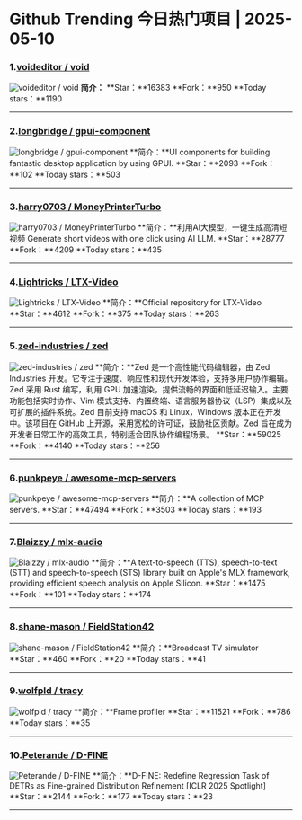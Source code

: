 # Github Trending 今日热门项目 | 2025-05-10
### 1.[voideditor / void](https://github.com/voideditor/void)

![voideditor / void](https://opengraph.githubassets.com/3b6da00c6a11b0d7b9074828e528fbf8bd1e902f9ef129e2527329c548a4020f/voideditor/void)
**简介：**
**Star：**16383
**Fork：**950
**Today stars：**1190

---

### 2.[longbridge / gpui-component](https://github.com/longbridge/gpui-component)

![longbridge / gpui-component](https://repository-images.githubusercontent.com/814684486/dcee2040-98ad-4330-ba53-d93fdf52ef5f)
**简介：**UI components for building fantastic desktop application by using GPUI.
**Star：**2093
**Fork：**102
**Today stars：**503

---

### 3.[harry0703 / MoneyPrinterTurbo](https://github.com/harry0703/MoneyPrinterTurbo)

![harry0703 / MoneyPrinterTurbo](https://opengraph.githubassets.com/bfa2052618b26c33294baf74a0cda8f401d55c6baf77242f7976c59513563ff6/harry0703/MoneyPrinterTurbo)
**简介：**利用AI大模型，一键生成高清短视频 Generate short videos with one click using AI LLM.
**Star：**28777
**Fork：**4209
**Today stars：**435

---

### 4.[Lightricks / LTX-Video](https://github.com/Lightricks/LTX-Video)

![Lightricks / LTX-Video](https://opengraph.githubassets.com/e5e61b865207b8583fb0d45d2373d08610f4a94f8207a526f9f3278d43a88a85/Lightricks/LTX-Video)
**简介：**Official repository for LTX-Video
**Star：**4612
**Fork：**375
**Today stars：**263

---

### 5.[zed-industries / zed](https://github.com/zed-industries/zed)

![zed-industries / zed](https://opengraph.githubassets.com/bba4cf68599a693a035d8de0168a28756484ff1feac066a18cdea23a6612d8ca/zed-industries/zed)
**简介：**Zed 是一个高性能代码编辑器，由 Zed Industries 开发。它专注于速度、响应性和现代开发体验，支持多用户协作编辑。Zed 采用 Rust 编写，利用 GPU 加速渲染，提供流畅的界面和低延迟输入。主要功能包括实时协作、Vim 模式支持、内置终端、语言服务器协议（LSP）集成以及可扩展的插件系统。Zed 目前支持 macOS 和 Linux，Windows 版本正在开发中。该项目在 GitHub 上开源，采用宽松的许可证，鼓励社区贡献。Zed 旨在成为开发者日常工作的高效工具，特别适合团队协作编程场景。
**Star：**59025
**Fork：**4140
**Today stars：**256

---

### 6.[punkpeye / awesome-mcp-servers](https://github.com/punkpeye/awesome-mcp-servers)

![punkpeye / awesome-mcp-servers](https://opengraph.githubassets.com/f5462ba39d4cbbdc8ef5dac1a4e4505f3e2b916c11f5884edbeda7a24e62f0e2/punkpeye/awesome-mcp-servers)
**简介：**A collection of MCP servers.
**Star：**47494
**Fork：**3503
**Today stars：**193

---

### 7.[Blaizzy / mlx-audio](https://github.com/Blaizzy/mlx-audio)

![Blaizzy / mlx-audio](https://opengraph.githubassets.com/7bcd73e609e5c3f5c6974aee6b685d07101887ae34a3e0eb61a1b1537e598bc3/Blaizzy/mlx-audio)
**简介：**A text-to-speech (TTS), speech-to-text (STT) and speech-to-speech (STS) library built on Apple's MLX framework, providing efficient speech analysis on Apple Silicon.
**Star：**1475
**Fork：**101
**Today stars：**174

---

### 8.[shane-mason / FieldStation42](https://github.com/shane-mason/FieldStation42)

![shane-mason / FieldStation42](https://opengraph.githubassets.com/da297b63880b56e4c3cddba2b47a052f4a840deee0e53f9020ec3da64638dcec/shane-mason/FieldStation42)
**简介：**Broadcast TV simulator
**Star：**460
**Fork：**20
**Today stars：**41

---

### 9.[wolfpld / tracy](https://github.com/wolfpld/tracy)

![wolfpld / tracy](https://repository-images.githubusercontent.com/248058818/cfa1df80-5d93-11eb-9eea-b3637187d296)
**简介：**Frame profiler
**Star：**11521
**Fork：**786
**Today stars：**35

---

### 10.[Peterande / D-FINE](https://github.com/Peterande/D-FINE)

![Peterande / D-FINE](https://opengraph.githubassets.com/8ca56bdfb52f571b4bb5286a9f87db2a9511a4f5b63529411142c97fb049348a/Peterande/D-FINE)
**简介：**D-FINE: Redefine Regression Task of DETRs as Fine-grained Distribution Refinement [ICLR 2025 Spotlight]
**Star：**2144
**Fork：**177
**Today stars：**23

---

